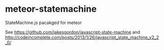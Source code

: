 meteor-statemachine
===================

StateMachine.js pacakged for meteor


See https://github.com/jakesgordon/javascript-state-machine
and http://codeincomplete.com/posts/2013/1/26/javascript_state_machine_v2_2_0/